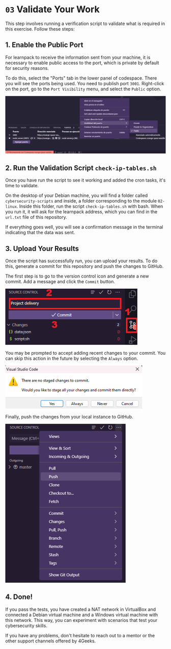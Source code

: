 # `03` Validate Your Work

This step involves running a verification script to validate what is required in this exercise. Follow these steps:

## 1. Enable the Public Port

For learnpack to receive the information sent from your machine, it is necessary to enable public access to the port, which is private by default for security reasons.

To do this, select the "Ports" tab in the lower panel of codespace. There you will see the ports being used. You need to publish port `3001`. Right-click on the port, go to the `Port Visibility` menu, and select the `Public` option.

![Public Port](../../.learn/assets/public-ports.png)

## 2. Run the Validation Script `check-ip-tables.sh`

Once you have run the script to see it working and added the cron tasks, it's time to validate.

On the desktop of your Debian machine, you will find a folder called `cybersecurity-scripts` and inside, a folder corresponding to the module `02-linux`. Inside this folder, run the script `check-ip-tables.sh` with bash. When you run it, it will ask for the learnpack address, which you can find in the `url.txt` file of this repository.

If everything goes well, you will see a confirmation message in the terminal indicating that the data was sent.

## 3. Upload Your Results

Once the script has successfully run, you can upload your results. To do this, generate a commit for this repository and push the changes to GitHub.

The first step is to go to the version control icon and generate a new commit. Add a message and click the `Commit` button.

![Generate Commit](../../.learn/assets/commit.png)

You may be prompted to accept adding recent changes to your commit. You can skip this action in the future by selecting the `Always` option.

![Accept Stage Changes](../../.learn/assets/accept-stage.png)

Finally, push the changes from your local instance to GitHub.

![Push Changes](../../.learn/assets/push.png)

## 4. Done!

If you pass the tests, you have created a NAT network in VirtualBox and connected a Debian virtual machine and a Windows virtual machine with this network. This way, you can experiment with scenarios that test your cybersecurity skills.

If you have any problems, don't hesitate to reach out to a mentor or the other support channels offered by 4Geeks.